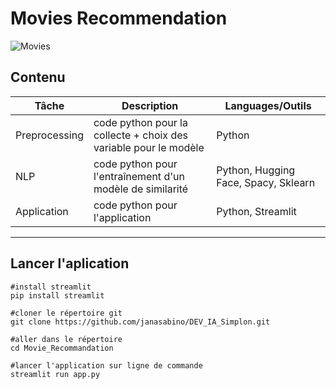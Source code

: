 # Movies Recommendation

![Movies](https://www.lambesc.fr/fileadmin/user_upload/cinema.jpg)

## Contenu

| Tâche                     | Description|Languages/Outils|
|-------------------------|  --------|---|
|Preprocessing         |code python pour la collecte  + choix des variable pour le modèle |Python|
|NLP        |code python pour l'entraînement d'un modèle de similarité |Python, Hugging Face, Spacy, Sklearn|
|Application        |code python pour l'application |Python, Streamlit|

--------------------------------------------------------------------------------

## Lancer l'aplication

```
#install streamlit
pip install streamlit

#cloner le répertoire git
git clone https://github.com/janasabino/DEV_IA_Simplon.git

#aller dans le répertoire
cd Movie_Recommandation

#lancer l'application sur ligne de commande
streamlit run app.py
```
